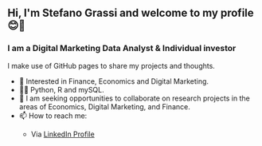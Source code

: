 <h2>Hi, I'm Stefano Grassi and welcome to my profile 😊👋</h2>

<h3>I am a Digital Marketing Data Analyst & Individual investor</h3>

I make use of GitHub pages to share my projects and thoughts.

- 👀 Interested in Finance, Economics and Digital Marketing.
- 👨‍💻 Python, R and mySQL.
- 👯 I am seeking opportunities to collaborate on research projects in the areas of Economics, Digital Marketing, and Finance.
- 📫 How to reach me:
<ul>
  <ul>
  <li>
    Via <a href="https://www.linkedin.com/in/steven-grassi/">LinkedIn Profile</a>
  </li>
  </ul>
</ul>

<!---
stevefatz95/stevefatz95 is a ✨ special ✨ repository because its `README.md` (this file) appears on your GitHub profile.
You can click the Preview link to take a look at your changes.
--->
